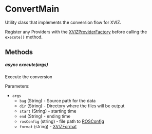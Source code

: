 # ConvertMain

Utility class that implements the conversion flow for XVIZ.

Register any Providers with the
[XVIZProviderFactory](/docs/api-reference/io/xviz-provider-factory.md) before calling the
`execute()` method.

## Methods

##### async execute(args)

Execute the conversion

Parameters:

- `args`
  - `bag` (String) - Source path for the data
  - `dir` (String) - Directory where the files will be output
  - `start` (String) - starting time
  - `end` (String) - ending time
  - `rosConfig` (string) - file path to [ROSConfig](/docs/api-reference/ros/ros-config.md)
  - `format` (string) - [XVIZFormat](/docs/api-reference/io/xviz-format.md)
